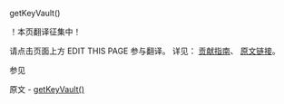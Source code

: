  getKeyVault()

 ！本页翻译征集中！

请点击页面上方 EDIT THIS PAGE 参与翻译。
详见：
[贡献指南]( https://github.com/JinMuInfo/MongoDB-Manual-zh/blob/master/CONTRIBUTING.md )、
[原文链接](  https://docs.mongodb.com/manual/reference/method/getKeyVault/  )。

 参见

原文 - [getKeyVault()]( https://docs.mongodb.com/manual/reference/method/getKeyVault/ )


